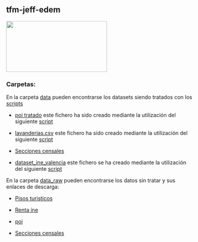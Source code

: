 ## tfm-jeff-edem
<img align="center" width="270" height="136" src="http://www.gepacv.org/wp-content/uploads/2017/01/EDEM-Logo--540x272.png">

### Carpetas:

En la carpeta [data](/datasets) pueden encontrarse los datasets siendo tratados con los [scripts](../scripts)

+ [poi tratado](/datasets/data/poi_tratado.csv) este fichero ha sido creado mediante la utilización del siguiente [script](../scripts/Cloud_arquitecture/TFM_Get_GooglePlacesAPI.ipynb)

+ [lavanderias.csv](/datasets/data/dataset_ine_valencia.csv) este fichero ha sido creado mediante la utilización del siguiente [script](../scripts/Cloud_arquitecture/TFM_Get_GooglePlacesAPI.ipynb)

+ [Secciones censales](/data/seccensales.JSON)

+ [dataset_ine_valencia](/data/data_ine_valencia.csv) este fichero se ha creado mediante la utilización del siguiente [script](../scripts/Auxiliares/TFM_ETL_Clean_data_and_create_dataset.ipynb)

En la carpeta [data_raw](/data_raw) pueden encontrarse los datos sin tratar y sus enlaces de descarga:

+ [Pisos turisticos](https://www.ine.es/experimental/viv_turistica/exp_viv_turistica_tablas.htm)

+ [Renta ine](https://www.ine.es/experimental/atlas/exp_atlas_tab.htm)

+ [poi](../scripts/Cloud_arquitecture/TFM_Get_GooglePlacesAPI.ipynb)

+ [Secciones censales](https://datos.gob.es/es/catalogo/l01462508-division-de-las-secciones-censales-de-la-ciudad)

